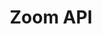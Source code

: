 ---
title: Zoom API

search: true

language_tabs:
  - shell: curl

toc_footers:
  - <a href='https://developer.zoom.us/'>Zoom Developers</a>
  - <a href='https://github.com/zoom/api/issues'>Report An Issue</a>
  - <br/><a href='https://zoom.github.io/api-v1'>Version 1 Docs</a>

includes:
  - reference/index
  - reference/authentication
  - reference/errors
  - reference/rate_limits
  - reference/before_core

  - accounts/index
  - accounts/get_
  - accounts/post_
  - accounts/get_accountId
  - accounts/delete_accountId
  - accounts/patch_accountId_options
  - accounts/get_accountId_settings
  - accounts/patch_accountId_settings

  - billing/index
  - billing/get_accountId_billing
  - billing/patch_accountId_billing
  - billing/get_accountId_plans
  - billing/post_accountId_plans
  - billing/put_accountId_plans_base
  - billing/post_accountId_plans_addons
  - billing/put_accountId_plans_addons

  - users/index
  - users/get_
  - users/post_
  - users/get_userId
  - users/patch_userId
  - users/delete_userId
  - users/get_userId_assistants
  - users/post_userId_assistants
  - users/delete_userId_assistants
  - users/delete_userId_assistants_assistantId
  - users/post_userId_picture
  - users/get_userId_settings
  - users/patch_userId_settings
  - users/put_userId_status
  - users/put_userId_password
  - users/get_userId_token
  - users/delete_userId_token
  - users/get_zpk
  - users/get_email

  - meetings/index
  - meetings/get_userId_meetings
  - meetings/post_userId_meetings
  - meetings/get_meetingId
  - meetings/patch_meetingId
  - meetings/delete_meetingId
  - meetings/put_meetingId_status
  - meetings/get_meetingId_registrants
  - meetings/post_meetingId_registrants
  - meetings/put_meetingId_registrants_status

  - webinars/index
  - webinars/get_userId_webinars
  - webinars/post_userId_webinars
  - webinars/get_webinarId
  - webinars/patch_webinarId
  - webinars/delete_webinarId
  - webinars/put_webinarId_status
  - webinars/get_webinarId_panelists
  - webinars/post_webinarId_panelists
  - webinars/delete_webinarId_panelists
  - webinars/delete_webinarId_panelists_panelistId
  - webinars/get_webinarId_registrants
  - webinars/post_webinarId_registrants
  - webinars/put_webinarId_registrants_status

  - groups/index
  - groups/get_
  - groups/post_
  - groups/get_groupId
  - groups/patch_groupId
  - groups/delete_groupId
  - groups/get_groupId_members
  - groups/post_groupId_members
  - groups/delete_groupId_members_memberId

  - im_groups/index
  - im_groups/get_groups
  - im_groups/post_groups
  - im_groups/get_groups_groupId
  - im_groups/patch_groups_groupId
  - im_groups/delete_groups_groupId
  - im_groups/get_groups_groupId_members
  - im_groups/post_groups_groupId_members
  - im_groups/delete_groups_groupId_members_memberId

  - reports/index
  - reports/get_daily
  - reports/get_users
  - reports/get_users_userId_meetings
  - reports/get_meetings_meetingId_participants
  - reports/get_webinars_webinarId_participants
  - reports/get_webinars_webinarId_polls
  - reports/get_webinars_webinarId_qa
  - reports/get_telephone

  - dashboards/index
  - dashboards/get_meetings
  - dashboards/get_meetings_meetingId
  - dashboards/get_meetings_meetingId_participants
  - dashboards/get_meetings_meetingId_participants_participantId_qos
  - dashboards/get_meetings_meetingId_participants_qos
  - dashboards/get_meetings_meetingId_participants_sharing
  - dashboards/get_webinars
  - dashboards/get_webinars_webinarId
  - dashboards/get_webinars_webinarId_participants
  - dashboards/get_webinars_webinarId_participants_participantId_qos
  - dashboards/get_webinars_webinarId_participants_qos
  - dashboards/get_webinars_webinarId_participants_sharing
  - dashboards/get_zoomrooms
  - dashboards/get_zoomrooms_zoomroomId
  - dashboards/get_crc
  - dashboards/get_im

  - tsp/index
  - tsp/get_
  - tsp/get_userId_tsp
  - tsp/post_userId_tsp
  - tsp/get_userId_tsp_tspId
  - tsp/patch_userId_tsp_tspId
  - tsp/delete_userId_tsp_tspId

  - appendix/index
  - appendix/recurrence
  - appendix/plans
  - appendix/lists/index
  - appendix/lists/state
  - appendix/lists/country
  - appendix/lists/timezone
  - appendix/lists/tollfree_countries
  - appendix/lists/premium_countries

---